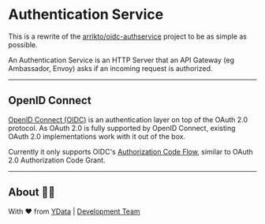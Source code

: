 # Authentication Service

This is a rewrite of the [arrikto/oidc-authservice](https://github.com/arrikto/oidc-authservice) project to be as simple as possible.

An Authentication Service is an HTTP Server that an API Gateway (eg Ambassador, Envoy) asks if an incoming request is authorized.

* * *
## OpenID Connect

[OpenID Connect (OIDC)](http://openid.net/connect/) is an authentication layer on top of the OAuth 2.0 protocol. As OAuth 2.0 is fully supported by OpenID Connect, existing OAuth 2.0 implementations work with it out of the box.

Currently it only supports OIDC's [Authorization Code Flow](http://openid.net/specs/openid-connect-basic-1_0.html#CodeFlow), similar to OAuth 2.0 Authorization Code Grant.

* * *
## About 👯‍♂️

With ❤️ from [YData](https://ydata.ai) | [Development Team](mailto://developers@ydata.ai)
